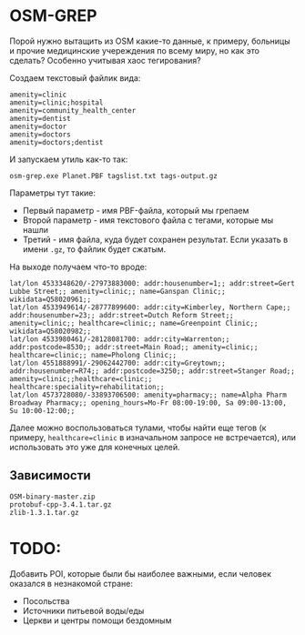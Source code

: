 # OSM-GREP

Порой нужно вытащить из OSM какие-то данные, к примеру, больницы и прочие медицинские учереждения по всему миру, но как это сделать? Особенно учитывая хаос тегирования?

Создаем текстовый файлик вида:

```
amenity=clinic
amenity=clinic;hospital
amenity=community_health_center
amenity=dentist
amenity=doctor
amenity=doctors
amenity=doctors;dentist
```

И запускаем утиль как-то так:

```
osm-grep.exe Planet.PBF tagslist.txt tags-output.gz
```

Параметры тут такие:

* Первый параметр - имя PBF-файла, который мы грепаем
* Второй параметр - имя текстового файла с тегами, которые мы нашли
* Третий - имя файла, куда будет сохранен результат. Если указать в имени `.gz`, то файлик будет сжатым.

На выходе получаем что-то вроде:

```
lat/lon 4533348620/-27973883000: addr:housenumber=1;; addr:street=Gert Lubbe Street;; amenity=clinic;; name=Ganspan Clinic;; wikidata=Q58020961;;
lat/lon 4533949614/-28777899600: addr:city=Kimberley, Northern Cape;; addr:housenumber=23;; addr:street=Dutch Reform Street;; amenity=clinic;; healthcare=clinic;; name=Greenpoint Clinic;; wikidata=Q58020982;;
lat/lon 4533980461/-28128081700: addr:city=Warrenton;; addr:postcode=8530;; addr:street=Main Road;; amenity=clinic;; healthcare=clinic;; name=Pholong Clinic;;
lat/lon 4551888991/-29062442700: addr:city=Greytown;; addr:housenumber=R74;; addr:postcode=3250;; addr:street=Stanger Road;; amenity=clinic;;healthcare=clinic;; healthcare:speciality=rehabilitation;;
lat/lon 4573728080/-33893706500: amenity=pharmacy;; name=Alpha Pharm Broadway Pharmacy;; opening_hours=Mo-Fr 08:00-19:00, Sa 09:00-13:00, Su 10:00-12:00;;
```

Далее можно воспользоваться тулами, чтобы найти еще тегов (к примеру, `healthcare=clinic` в изначальном запросе не встречается), или использовать это уже для конечных целей.

## Зависимости

```
OSM-binary-master.zip
protobuf-cpp-3.4.1.tar.gz
zlib-1.3.1.tar.gz
```

# TODO:

Добавить POI, которые были бы наиболее важными, если человек оказался в незнакомой стране:
* Посольства
* Источники питьевой воды/еды
* Церкви и центры помощи бездомным
